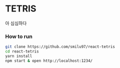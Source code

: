 # TETRIS

아 심심하다

### How to run

```sh
git clone https://github.com/smilu97/react-tetris
cd react-tetris
yarn install
npm start & open http://localhost:1234/
```
